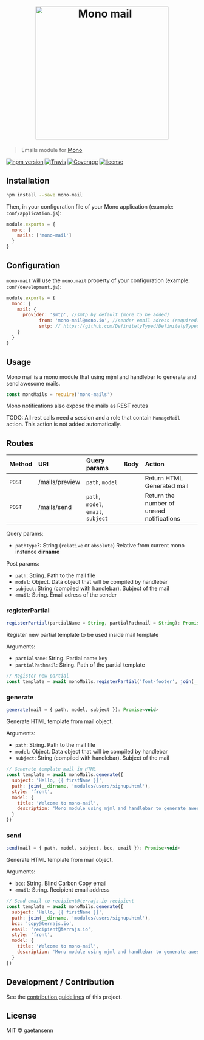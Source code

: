 <h1 align="center"><img src="https://user-images.githubusercontent.com/904724/37090727-b69ee98c-2205-11e8-8b25-0cbe40198d61.png" width="350" alt="Mono mail"/></h1>

> Emails module for [Mono](https://github.com/terrajs/mono)

[![npm version](https://img.shields.io/npm/v/mono-mail.svg)](https://www.npmjs.com/package/mono-mail)
[![Travis](https://img.shields.io/travis/terrajs/mono-mail/master.svg)](https://travis-ci.org/terrajs/mono-mail)
[![Coverage](https://img.shields.io/codecov/c/github/terrajs/mono-mail/master.svg)](https://codecov.io/gh/terrajs/mono-mail.js)
[![license](https://img.shields.io/github/license/terrajs/mono-mongodb.svg)](https://github.com/terrajs/mono-mail/blob/master/LICENSE)

## Installation

```bash
npm install --save mono-mail
```

Then, in your configuration file of your Mono application (example: `conf/application.js`):

```js
module.exports = {
  mono: {
    mails: ['mono-mail']
  }
}
```

## Configuration

`mono-mail` will use the `mono.mail` property of your configuration (example: `conf/development.js`):

```js
module.exports = {
  mono: {
    mail: {
      provider: 'smtp', //smtp by default (more to be added)
			from: 'mono-mail@mono.io', //sender email adress (required)
			smtp: // https://github.com/DefinitelyTyped/DefinitelyTyped/blob/924fafffc09cfeb0267573af2c847cdbfcfa464d/types/nodemailer-smtp-transport/index.d.ts#L47
    }
  }
}
```

## Usage

Mono mail is a mono module that using mjml and handlebar to generate and send awesome mails.

```js
const monoMails = require('mono-mails')
```

Mono notifications also expose the mails as REST routes

TODO: All rest calls need a session and a role that contain `ManageMail` action. This action is not added automatically.

## Routes

| Method | URI | Query params | Body | Action   |
| :------| :---| :------------| :-----| :--------|
| `POST`  | /mails/preview    |  `path`, `model` | | Return HTML Generated mail |
| `POST`  | /mails/send       |  `path`, `model`, `email`, `subject`| | Return the number of unread notifications |

Query params:
- `pathType`?: String (`relative` or `absolute`) Relative from current mono instance __dirname__

Post params:
- `path`: String. Path to the mail file
- `model`: Object. Data object that will be compiled by handlebar
- `subject`: String (compiled with handlebar). Subject of the mail
- `email`: String. Email adress of the sender

### registerPartial

```js
registerPartial(partialName = String, partialPathmail = String): Promise<void>
```

Register new partial template to be used inside mail template

Arguments:
- `partialName`: String. Partial name key
- `partialPathmail`: String. Path of the partial template

```js
// Register new partial
const template = await monoMails.registerPartial('font-footer', join(__dirname, 'modules/mails/font-footer.html'))
```

### generate

```js
generate(mail = { path, model, subject }): Promise<void>
```

Generate HTML template from mail object.

Arguments:
- `path`: String. Path to the mail file
- `model`: Object. Data object that will be compiled by handlebar
- `subject`: String (compiled with handlebar). Subject of the mail

```js
// Generate template mail in HTML
const template = await monoMails.generate({
  subject: 'Hello, {{ firstName }}',
  path: join(__dirname, 'modules/users/signup.html'),
  style: 'front',
  model: {
    title: 'Welcome to mono-mail',
    description: 'Mono module using mjml and handlebar to generate awesome template mail and send it to your customers'
  }
})
```

### send

```js
send(mail = { path, model, subject, bcc, email }): Promise<void>
```

Generate HTML template from mail object.

Arguments:
- `bcc`: String. Blind Carbon Copy email
- `email`: String. Recipient email address


```js
// Send email to recipient@terrajs.io recipient
const template = await monoMails.generate({
  subject: 'Hello, {{ firstName }}',
  path: join(__dirname, 'modules/users/signup.html'),
  bcc: 'copy@terrajs.io',
  email: 'recipient@terrajs.io',
  style: 'front',
  model: {
    title: 'Welcome to mono-mail',
    description: 'Mono module using mjml and handlebar to generate awesome template mail and send it to your customers'
  }
})
```

## Development / Contribution

See the [contribution guidelines](CONTRIBUTING.md) of this project.

## License

MIT &copy; gaetansenn
